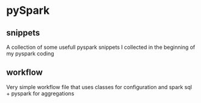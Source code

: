 # pySpark


## snippets 

A collection of some usefull pyspark snippets I collected in the beginning of my pyspark coding



## workflow

Very simple workflow file that uses classes for configuration and spark sql + pyspark for aggregations